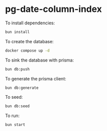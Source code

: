 # pg-date-column-index

To install dependencies:

```bash
bun install
```

To create the database:

```bash
docker compose up -d
```

To sink the database with prisma:

```bash
bun db:push
```

To generate the prisma client:

```bash
bun db:generate
```

To seed:

```bash
bun db:seed
```

To run:

```bash
bun start
```
